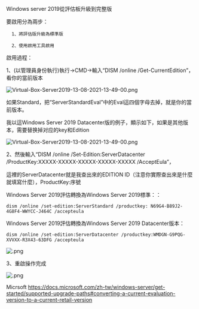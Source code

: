 Windows server 2019從評估板升級到完整版


要啟用分為兩步：

      1、將評估版升級為標準版

      2、使用啟用工具啟用

啟用過程：

1、(以管理員身份執行)執行->CMD->輸入“DISM /online /Get-CurrentEdition”，看你的當前版本
</code></pre><p><img src="https://i.ibb.co/VtF56p7/Virtual-Box-Server2019-13-08-2021-13-54-13.png" alt="Virtual-Box-Server2019-13-08-2021-13-49-00.png" title="                   Virtual-Box-Server2019-13-08-2021-13-49-00.png"></p></div>
如果Standard，把“ServerStandardEval”中的Eval這四個字母去掉，就是你的當前版本。

我以這Windows Server 2019 Datacenter版的例子，顯示如下，如果是其他版本，需要替换掉对应的key和Edition
</code></pre><p><img src="https://i.ibb.co/8YbVq5s/Virtual-Box-Server2019-13-08-2021-13-54-26.png" alt="Virtual-Box-Server2019-13-08-2021-13-49-00.png" title="                   Virtual-Box-Server2019-13-08-2021-13-49-00.png"></p></div>



2、然後輸入“DISM /online /Set-Edition:ServerDatacenter /ProductKey:XXXXX-XXXXX-XXXXX-XXXXX-XXXXX /AcceptEula”，

這裡的ServerDatacenter就是我查出來的EDITION ID（注意你實際查出來是什麼就填寫什麼），ProductKey:序號

</p><p>Windows Server 2019評估轉換為Windows Server 2019標準：：</p><pre><code>dism /online /set-edition:ServerStandard /productkey: N69G4-B89J2-4G8F4-WWYCC-J464C /accepteula
</code></pre><p>Windows Server 2019評估轉換為Windows Server 2019 Datacenter版本：</p><pre><code>dism /online /set-edition:ServerDatacenter /productkey:WMDGN-G9PQG-XVVXX-R3X43-63DFG /accepteula
</code></pre><p><img src="https://i.ibb.co/7bT9VSW/Virtual-Box-Server2019-13-08-2021-14-00-02.png" alt="         .png" title="                  .png"></p></div>



3、重啟操作完成
</code></pre><p><img src="https://i.ibb.co/2jp3Wy4/Virtual-Box-Server2019-13-08-2021-14-07-37.png" alt="         .png" title="                  .png"></p></div>


Micrsoft
https://docs.microsoft.com/zh-tw/windows-server/get-started/supported-upgrade-paths#converting-a-current-evaluation-version-to-a-current-retail-version

